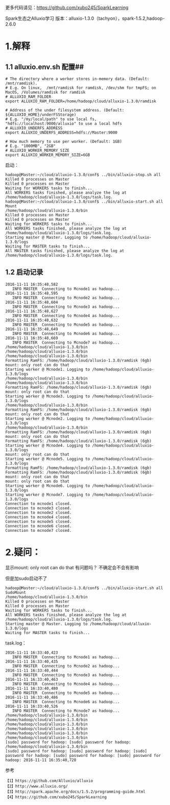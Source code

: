 
更多代码请见：https://github.com/xubo245/SparkLearning

Spark生态之Alluxio学习 版本：alluxio-1.3.0（tachyon），spark-1.5.2,hadoop-2.6.0

# 1.解释 #

## 1.1 alluxio.env.sh 配置##

	# The directory where a worker stores in-memory data. (Default: /mnt/ramdisk).
	# E.g. On linux,  /mnt/ramdisk for ramdisk, /dev/shm for tmpFS; on MacOS, /Volumes/ramdisk for ramdisk
	# ALLUXIO_RAM_FOLDER
	export ALLUXIO_RAM_FOLDER=/home/hadoop/cloud/alluxio-1.3.0/ramdisk
	
	# Address of the under filesystem address. (Default: ${ALLUXIO_HOME}/underFSStorage)
	# E.g. "/my/local/path" to use local fs, "hdfs://localhost:9000/alluxio" to use a local hdfs
	# ALLUXIO_UNDERFS_ADDRESS
	export ALLUXIO_UNDERFS_ADDRESS=hdfs://Master:9000
	
	# How much memory to use per worker. (Default: 1GB)
	# E.g. "1000MB", "2GB"
	# ALLUXIO_WORKER_MEMORY_SIZE
	export ALLUXIO_WORKER_MEMORY_SIZE=6GB


启动：

	hadoop@Master:~/cloud/alluxio-1.3.0/conf$ ../bin/alluxio-stop.sh all
	Killed 0 processes on Master
	Killed 0 processes on Master
	Waiting for WORKERS tasks to finish...
	All WORKERS tasks finished, please analyze the log at /home/hadoop/cloud/alluxio-1.3.0/logs/task.log.
	hadoop@Master:~/cloud/alluxio-1.3.0/conf$ ../bin/alluxio-start.sh all Mount
	/home/hadoop/cloud/alluxio-1.3.0/bin
	Killed 0 processes on Master
	Killed 0 processes on Master
	Waiting for WORKERS tasks to finish...
	All WORKERS tasks finished, please analyze the log at /home/hadoop/cloud/alluxio-1.3.0/logs/task.log.
	Starting master @ Master. Logging to /home/hadoop/cloud/alluxio-1.3.0/logs
	Waiting for MASTER tasks to finish...
	All MASTER tasks finished, please analyze the log at /home/hadoop/cloud/alluxio-1.3.0/logs/task.log.


## 1.2 启动记录 ##

	2016-11-11 16:35:48,582
	   INFO MASTER  Connecting to Mcnode1 as hadoop...
	2016-11-11 16:35:48,595
	   INFO MASTER  Connecting to Mcnode2 as hadoop...
	2016-11-11 16:35:48,604
	   INFO MASTER  Connecting to Mcnode3 as hadoop...
	2016-11-11 16:35:48,627
	   INFO MASTER  Connecting to Mcnode4 as hadoop...
	2016-11-11 16:35:48,632
	   INFO MASTER  Connecting to Mcnode5 as hadoop...
	2016-11-11 16:35:48,649
	   INFO MASTER  Connecting to Mcnode6 as hadoop...
	2016-11-11 16:35:48,669
	   INFO MASTER  Connecting to Mcnode7 as hadoop...
	/home/hadoop/cloud/alluxio-1.3.0/bin
	/home/hadoop/cloud/alluxio-1.3.0/bin
	/home/hadoop/cloud/alluxio-1.3.0/bin
	Formatting RamFS: /home/hadoop/cloud/alluxio-1.3.0/ramdisk (6gb)
	mount: only root can do that
	Starting worker @ Mcnode1. Logging to /home/hadoop/cloud/alluxio-1.3.0/logs
	/home/hadoop/cloud/alluxio-1.3.0/bin
	/home/hadoop/cloud/alluxio-1.3.0/bin
	Formatting RamFS: /home/hadoop/cloud/alluxio-1.3.0/ramdisk (6gb)
	mount: only root can do that
	Starting worker @ Mcnode3. Logging to /home/hadoop/cloud/alluxio-1.3.0/logs
	/home/hadoop/cloud/alluxio-1.3.0/bin
	Formatting RamFS: /home/hadoop/cloud/alluxio-1.3.0/ramdisk (6gb)
	mount: only root can do that
	Starting worker @ Mcnode2. Logging to /home/hadoop/cloud/alluxio-1.3.0/logs
	/home/hadoop/cloud/alluxio-1.3.0/bin
	Formatting RamFS: /home/hadoop/cloud/alluxio-1.3.0/ramdisk (6gb)
	mount: only root can do that
	Formatting RamFS: /home/hadoop/cloud/alluxio-1.3.0/ramdisk (6gb)
	Starting worker @ Mcnode4. Logging to /home/hadoop/cloud/alluxio-1.3.0/logs
	mount: only root can do that
	Starting worker @ Mcnode5. Logging to /home/hadoop/cloud/alluxio-1.3.0/logs
	Formatting RamFS: /home/hadoop/cloud/alluxio-1.3.0/ramdisk (6gb)
	Formatting RamFS: /home/hadoop/cloud/alluxio-1.3.0/ramdisk (6gb)
	mount: only root can do that
	mount: only root can do that
	Starting worker @ Mcnode6. Logging to /home/hadoop/cloud/alluxio-1.3.0/logs
	Starting worker @ Mcnode7. Logging to /home/hadoop/cloud/alluxio-1.3.0/logs
	Connection to mcnode1 closed.
	Connection to mcnode3 closed.
	Connection to mcnode2 closed.
	Connection to mcnode4 closed.
	Connection to mcnode5 closed.
	Connection to mcnode6 closed.
	Connection to mcnode7 closed.


# 2.疑问： #
显示mount: only root can do that
有问题吗？
不确定会不会有影响

但是加sudo启动不了

	hadoop@Master:~/cloud/alluxio-1.3.0/conf$ ../bin/alluxio-start.sh all SudoMount
	/home/hadoop/cloud/alluxio-1.3.0/bin
	Killed 0 processes on Master
	Killed 0 processes on Master
	Waiting for WORKERS tasks to finish...
	All WORKERS tasks finished, please analyze the log at /home/hadoop/cloud/alluxio-1.3.0/logs/task.log.
	Starting master @ Master. Logging to /home/hadoop/cloud/alluxio-1.3.0/logs
	Waiting for MASTER tasks to finish...

task.log：

	2016-11-11 16:33:40,423
	   INFO MASTER  Connecting to Mcnode1 as hadoop...
	2016-11-11 16:33:40,435
	   INFO MASTER  Connecting to Mcnode2 as hadoop...
	2016-11-11 16:33:40,444
	   INFO MASTER  Connecting to Mcnode3 as hadoop...
	2016-11-11 16:33:40,463
	   INFO MASTER  Connecting to Mcnode4 as hadoop...
	2016-11-11 16:33:40,480
	   INFO MASTER  Connecting to Mcnode5 as hadoop...
	2016-11-11 16:33:40,486
	   INFO MASTER  Connecting to Mcnode6 as hadoop...
	2016-11-11 16:33:40,526
	   INFO MASTER  Connecting to Mcnode7 as hadoop...
	/home/hadoop/cloud/alluxio-1.3.0/bin
	/home/hadoop/cloud/alluxio-1.3.0/bin
	/home/hadoop/cloud/alluxio-1.3.0/bin
	/home/hadoop/cloud/alluxio-1.3.0/bin
	/home/hadoop/cloud/alluxio-1.3.0/bin
	/home/hadoop/cloud/alluxio-1.3.0/bin
	[sudo] password for hadoop: [sudo] password for hadoop: /home/hadoop/cloud/alluxio-1.3.0/bin
	[sudo] password for hadoop: [sudo] password for hadoop: [sudo] password for hadoop: [sudo] password for hadoop: [sudo] password for hadoop: 2016-11-11 16:35:40,728
	

参考

	【1】https://github.com/Alluxio/alluxio
	【2】http://www.alluxio.org/
	【3】http://spark.apache.org/docs/1.5.2/programming-guide.html
	【4】https://github.com/xubo245/SparkLearning
